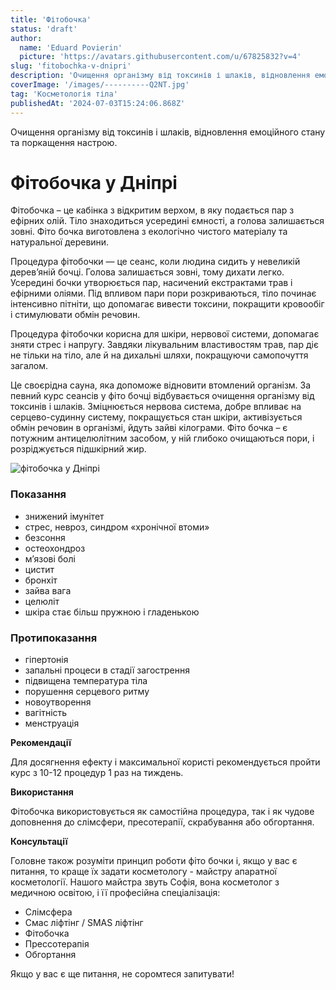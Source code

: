 ```yaml
---
title: 'Фітобочка'
status: 'draft'
author:
  name: 'Eduard Povierin'
  picture: 'https://avatars.githubusercontent.com/u/67825832?v=4'
slug: 'fitobochka-v-dnipri'
description: 'Очищення організму від токсинів і шлаків, відновлення емоційного стану за допомогою фітобочки у Дніпрі'
coverImage: '/images/----------Q2NT.jpg'
tag: 'Косметологія тіла'
publishedAt: '2024-07-03T15:24:06.868Z'
---
```


Очищення організму від токсинів і шлаків, відновлення емоційного стану та поркащення настрою.

# Фітобочка у Дніпрі

Фітобочка – це кабінка з відкритим верхом, в яку подається пар з ефірних олій. Тіло знаходиться усередині ємності, а голова залишається зовні. Фіто бочка виготовлена з екологічно чистого матеріалу та натуральної деревини.

Процедура фітобочки — це сеанс, коли людина сидить у невеликій дерев’яній бочці. Голова залишається зовні, тому дихати легко. Усередині бочки утворюється пар, насичений екстрактами трав і ефірними оліями. Під впливом пари пори розкриваються, тіло починає інтенсивно пітніти, що допомагає вивести токсини, покращити кровообіг і стимулювати обмін речовин.

Процедура фітобочки корисна для шкіри, нервової системи, допомагає зняти стрес і напругу. Завдяки лікувальним властивостям трав, пар діє не тільки на тіло, але й на дихальні шляхи, покращуючи самопочуття загалом.

Це своєрідна сауна, яка допоможе відновити втомлений організм. За певний курс сеансів у фіто бочці відбувається очищення організму від токсинів і шлаків. Зміцнюється нервова система, добре впливає на серцево-судинну систему, покращується стан шкіри, активізується обмін речовин в організмі, йдуть зайві кілограми. Фіто бочка – є потужним антицелюлітним засобом, у ній глибоко очищаються пори, і розріджується підшкірний жир.

![фітобочка у Дніпрі](/images/----------U1OD.jpg)

### Показання

- знижений імунітет
- стрес, невроз, синдром «хронічної втоми»
- безсоння
- остеохондроз
- м’язові болі
- цистит
- бронхіт
- зайва вага
- целюліт
- шкіра стає більш пружною і гладенькою

### Протипоказання

- гіпертонія
- запальні процеси в стадії загострення
- підвищена температура тіла
- порушення серцевого ритму
- новоутворення
- вагітність
- менструація

**Рекомендації**

Для досягнення ефекту і максимальної користі рекомендується пройти курс з 10-12 процедур 1 раз на тиждень.

**Використання**

Фітобочка використовується як самостійна процедура, так і як чудове доповнення до слімсфери, пресотерапії, скрабування або обгортання.

**Консультації**

Головне також розуміти принцип роботи фіто бочки і, якщо у вас є питання, то краще їх задати косметологу - майстру апаратної косметології. Нашого майстра звуть Софія, вона косметолог з медичною освітою, і її професійна спеціалізація:

- Слімсфера
- Смас ліфтінг / SMAS ліфтінг
- Фітобочка
- Прессотерапія
- Обгортання

Якщо у вас є ще питання, не соромтеся запитувати!